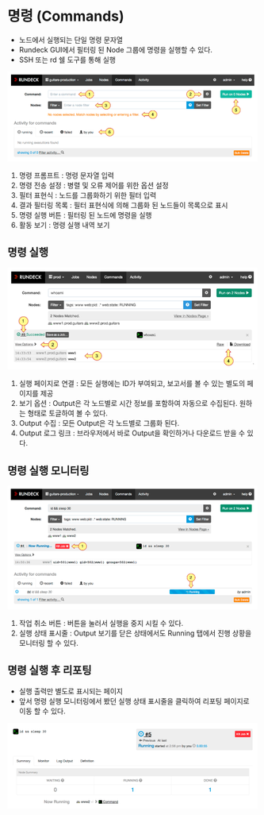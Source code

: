 # 명령 (Commands)

* 노드에서 실행되는 단일 명령 문자열
* Rundeck GUI에서 필터링 된 Node 그룹에 명령을 실행할 수 있다.
* SSH 또는 rd 쉘 도구를 통해 실행



![](images/command.png)

1. 명령 프롬프트 : 명령 문자열 입력
2. 명령 전송 설정 : 병렬 및 오류 제어를 위한 옵션 설정
3. 필터 표현식 : 노드를 그룹화하기 위한 필터 입력
4. 결과 필터링 목록 : 필터 표현식에 의해 그룹화 된 노드들이 목록으로 표시
5. 명령 실행 버튼 : 필터링 된 노드에 명령을 실행
6. 활동 보기 : 명령 실행 내역 보기



## 명령 실행

![](images/command_exec.png)

1. 실행 페이지로 연결 : 모든 실행에는 ID가 부여되고, 보고서를 볼 수 있는 별도의 페이지를 제공
2. 보기 옵션 : Output은 각 노드별로 시간 정보를 포함하여 자동으로 수집된다. 원하는 형태로 토글하여 볼 수 있다.
3. Output 수집 : 모든 Output은 각 노드별로 그룹화 된다.
4. Output 로그 링크 : 브라우저에서 바로 Output을 확인하거나 다운로드 받을 수 있다.



## 명령 실행 모니터링

![](images/command_monitoring.png)

1. 작업 취소 버튼 : 버튼을 눌러서 실행을 중지 시킬 수 있다.
2. 실행 상태 표시줄 : Output 보기를 닫은 상태에서도 Running 탭에서 진행 상황을 모니터링 할 수 있다.



## 명령 실행 후 리포팅

* 실행 출력만 별도로 표시되는 페이지
* 앞서 명령 실행 모니터링에서 봤던 실행 상태 표시줄을 클릭하여 리포팅 페이지로 이동 할 수 있다.

![](images/command_report.png)


